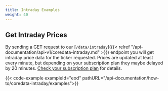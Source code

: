 ```yaml
---
title: Intraday Examples
weight: 40
---
```


## Get Intraday Prices
By sending a GET request to our [`/data/intraday`]({{< relref "/api-documentation/api-v1/coredata-intraday.md" >}}) endpoint you
will get intraday price data for the ticker requested. Prices are updated at least every minute, but depending on your
subscription plan they maybe delayed by 20 minutes. [Check your subscription plan](https://customer.financefeast.io/#sub) for
details.

{{< code-example exampleId="eod" pathURL="/api-documentation/how-to/coredata-intraday/examples">}}

